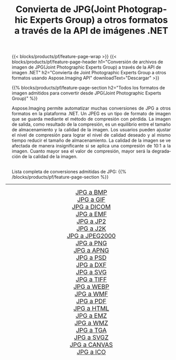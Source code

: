 ﻿---
title: Convierta de JPG(Joint Photographic Experts Group) a otros formatos a través de la API de imágenes .NET 
weight: 3920
url: /es/net/conversion/from/jpg/ 
lang: es
langdirlevel: 2
locales: zh-hans,ja,it,ru,de,es,fr,nl,id,lt,pl,pt,vi,tr,ko,zh-hant,ar,hi,th,sv,cs,uk,he
description: Usando Aspose.Imaging puede convertir fácilmente de JPG(Joint Photographic Experts Group) a otros formatos
---

{{< blocks/products/pf/feature-page-wrap >}}
{{< blocks/products/pf/feature-page-header h1="Conversión de archivos de imagen de JPG(Joint Photographic Experts Group) a través de la API de imagen .NET" h2="Convierta de Joint Photographic Experts Group a otros formatos usando Aspose.Imaging API" downloadText="Descargar" >}}


{{% blocks/products/pf/feature-page-section  h2="Todos los formatos de imagen admitidos para convertir desde JPG(Joint Photographic Experts Group)" %}}
<p align=justify>Aspose.Imaging permite automatizar muchas conversiones de JPG a otros formatos en la plataforma .NET. Un JPEG es un tipo de formato de imagen que se guarda mediante el método de compresión con pérdida. La imagen de salida, como resultado de la compresión, es un equilibrio entre el tamaño de almacenamiento y la calidad de la imagen. Los usuarios pueden ajustar el nivel de compresión para lograr el nivel de calidad deseado y al mismo tiempo reducir el tamaño de almacenamiento. La calidad de la imagen se ve afectada de manera insignificante si se aplica una compresión de 10:1 a la imagen. Cuanto mayor sea el valor de compresión, mayor será la degradación de la calidad de la imagen.</p>
<br/>
Lista completa de conversiones admitidas de JPG:
{{% /blocks/products/pf/feature-page-section %}}
<div class="container-fluid productfamilypage bg-gray">
    <div class="convertypes bg-gray agp-content section">
        <div class="container">
		<hr style="margin-left:-20px;"/>
		<div class="row other-converters" style="gap: 10px;font-size: 19px;text-align:center;">
		    <div class='col-md-2 other-converter remove-lp remove-rp'><a href="/imaging/es/net/conversion/jpg-to-bmp/" style="padding:15px;">JPG a BMP</a></div><div class='col-md-2 other-converter remove-lp remove-rp'><a href="/imaging/es/net/conversion/jpg-to-gif/" style="padding:15px;">JPG a GIF</a></div><div class='col-md-2 other-converter remove-lp remove-rp'><a href="/imaging/es/net/conversion/jpg-to-dicom/" style="padding:15px;">JPG a DICOM</a></div><div class='col-md-2 other-converter remove-lp remove-rp'><a href="/imaging/es/net/conversion/jpg-to-emf/" style="padding:15px;">JPG a EMF</a></div><div class='col-md-2 other-converter remove-lp remove-rp'><a href="/imaging/es/net/conversion/jpg-to-jp2/" style="padding:15px;">JPG a JP2</a></div><div class='col-md-2 other-converter remove-lp remove-rp'><a href="/imaging/es/net/conversion/jpg-to-j2k/" style="padding:15px;">JPG a J2K</a></div><div class='col-md-2 other-converter remove-lp remove-rp'><a href="/imaging/es/net/conversion/jpg-to-jpeg2000/" style="padding:15px;">JPG a JPEG2000</a></div><div class='col-md-2 other-converter remove-lp remove-rp'><a href="/imaging/es/net/conversion/jpg-to-png/" style="padding:15px;">JPG a PNG</a></div><div class='col-md-2 other-converter remove-lp remove-rp'><a href="/imaging/es/net/conversion/jpg-to-apng/" style="padding:15px;">JPG a APNG</a></div><div class='col-md-2 other-converter remove-lp remove-rp'><a href="/imaging/es/net/conversion/jpg-to-psd/" style="padding:15px;">JPG a PSD</a></div><div class='col-md-2 other-converter remove-lp remove-rp'><a href="/imaging/es/net/conversion/jpg-to-dxf/" style="padding:15px;">JPG a DXF</a></div><div class='col-md-2 other-converter remove-lp remove-rp'><a href="/imaging/es/net/conversion/jpg-to-svg/" style="padding:15px;">JPG a SVG</a></div><div class='col-md-2 other-converter remove-lp remove-rp'><a href="/imaging/es/net/conversion/jpg-to-tiff/" style="padding:15px;">JPG a TIFF</a></div><div class='col-md-2 other-converter remove-lp remove-rp'><a href="/imaging/es/net/conversion/jpg-to-webp/" style="padding:15px;">JPG a WEBP</a></div><div class='col-md-2 other-converter remove-lp remove-rp'><a href="/imaging/es/net/conversion/jpg-to-wmf/" style="padding:15px;">JPG a WMF</a></div><div class='col-md-2 other-converter remove-lp remove-rp'><a href="/imaging/es/net/conversion/jpg-to-pdf/" style="padding:15px;">JPG a PDF</a></div><div class='col-md-2 other-converter remove-lp remove-rp'><a href="/imaging/es/net/conversion/jpg-to-html/" style="padding:15px;">JPG a HTML</a></div><div class='col-md-2 other-converter remove-lp remove-rp'><a href="/imaging/es/net/conversion/jpg-to-emz/" style="padding:15px;">JPG a EMZ</a></div><div class='col-md-2 other-converter remove-lp remove-rp'><a href="/imaging/es/net/conversion/jpg-to-wmz/" style="padding:15px;">JPG a WMZ</a></div><div class='col-md-2 other-converter remove-lp remove-rp'><a href="/imaging/es/net/conversion/jpg-to-tga/" style="padding:15px;">JPG a TGA</a></div><div class='col-md-2 other-converter remove-lp remove-rp'><a href="/imaging/es/net/conversion/jpg-to-svgz/" style="padding:15px;">JPG a SVGZ</a></div><div class='col-md-2 other-converter remove-lp remove-rp'><a href="/imaging/es/net/conversion/jpg-to-canvas/" style="padding:15px;">JPG a CANVAS</a></div><div class='col-md-2 other-converter remove-lp remove-rp'><a href="/imaging/es/net/conversion/jpg-to-ico/" style="padding:15px;">JPG a ICO</a></div>
                </div>
        </div>
    </div>
</div>
<br/>

